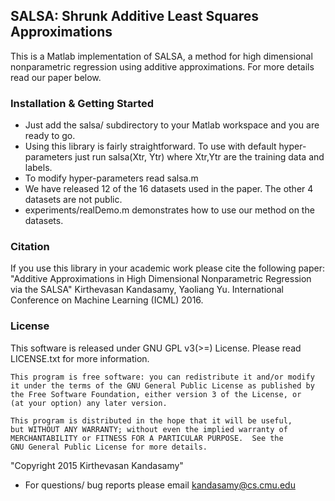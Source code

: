 ## SALSA: Shrunk Additive Least Squares Approximations
This is a Matlab implementation of SALSA, a method for high dimensional nonparametric
regression using additive approximations. For more details read our paper below.

### Installation & Getting Started
- Just add the salsa/ subdirectory to your Matlab workspace and you are ready to go.
- Using this library is fairly straightforward. To use with default hyper-parameters
  just run salsa(Xtr, Ytr) where Xtr,Ytr are the training data and labels.
- To modify hyper-parameters read salsa.m
- We have released 12 of the 16 datasets used in the paper. The other 4 datasets are
  not public.
- experiments/realDemo.m demonstrates how to use our method on the datasets.

### Citation
If you use this library in your academic work please cite the following paper:
"Additive Approximations in High Dimensional Nonparametric Regression via the SALSA"
Kirthevasan Kandasamy, Yaoliang Yu.
International Conference on Machine Learning (ICML) 2016.

### License
This software is released under GNU GPL v3(>=) License. Please read LICENSE.txt for
more information.

    This program is free software: you can redistribute it and/or modify
    it under the terms of the GNU General Public License as published by
    the Free Software Foundation, either version 3 of the License, or
    (at your option) any later version.

    This program is distributed in the hope that it will be useful,
    but WITHOUT ANY WARRANTY; without even the implied warranty of
    MERCHANTABILITY or FITNESS FOR A PARTICULAR PURPOSE.  See the
    GNU General Public License for more details.

"Copyright 2015 Kirthevasan Kandasamy"


- For questions/ bug reports please email kandasamy@cs.cmu.edu

